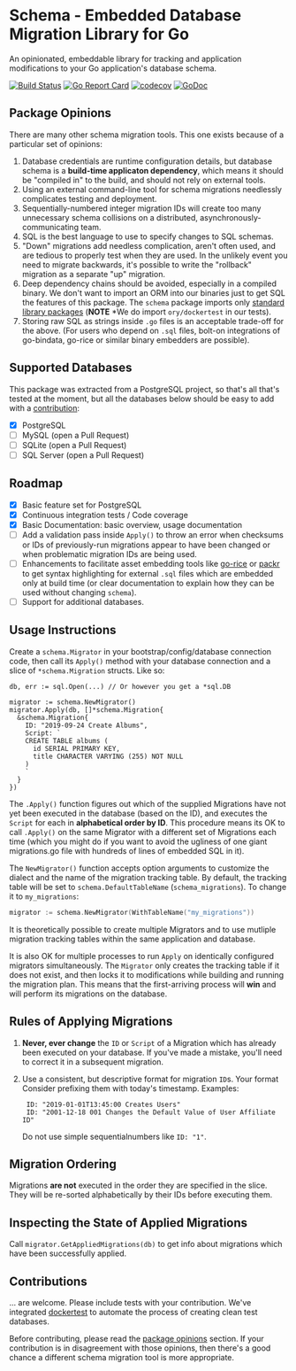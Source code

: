 # Schema - Embedded Database Migration Library for Go

An opinionated, embeddable library for tracking and application modifications
to your Go application's database schema.

[![Build Status](https://travis-ci.org/adlio/schema.svg?branch=master)](https://travis-ci.org/adlio/schema)
[![Go Report Card](https://goreportcard.com/badge/github.com/adlio/schema)](https://goreportcard.com/report/github.com/adlio/schema)
[![codecov](https://codecov.io/gh/adlio/schema/branch/master/graph/badge.svg)](https://codecov.io/gh/adlio/schema)
[![GoDoc](https://godoc.org/github.com/adlio/schema?status.svg)](https://godoc.org/github.com/adlio/schema)

## Package Opinions

There are many other schema migration tools. This one exists because of a
particular set of opinions:

1. Database credentials are runtime configuration details, but database
schema is a **build-time applicaton dependency**, which means it should be
"compiled in" to the build, and should not rely on external tools.
2. Using an external command-line tool for schema migrations needlessly
complicates testing and deployment.
3. Sequentially-numbered integer migration IDs will create too many unnecessary
schema collisions on a distributed, asynchronously-communicating team.
4. SQL is the best language to use to specify changes to SQL schemas.
5. "Down" migrations add needless complication, aren't often used, and are
tedious to properly test when they are used. In the unlikely event you need
to migrate backwards, it's possible to write the "rollback" migration as
a separate "up" migration.
6. Deep dependency chains should be avoided, especially in a compiled
binary. We don't want to import an ORM into our binaries just to get SQL
the features of this package. The `schema` package imports only
[standard library packages](https://godoc.org/github.com/adlio/schema?imports)
(**NOTE** *We do import `ory/dockertest` in our tests).
7. Storing raw SQL as strings inside `.go` files is an acceptable trade-off
for the above. (For users who depend on `.sql` files, bolt-on integrations
of go-bindata, go-rice or similar binary embedders are possible).

## Supported Databases

This package was extracted from a PostgreSQL project, so that's all that's
tested at the moment, but all the databases below should be easy to add
with a [contribution](#contributions):

- [x] PostgreSQL
- [ ] MySQL (open a Pull Request)
- [ ] SQLite (open a Pull Request)
- [ ] SQL Server (open a Pull Request)

## Roadmap

- [x] Basic feature set for PostgreSQL
- [x] Continuous integration tests / Code coverage
- [x] Basic Documentation: basic overview, usage documentation
- [ ] Add a validation pass inside `Apply()` to throw an error when checksums or
      IDs of previously-run migrations appear to have been changed or when
      problematic migration IDs are being used.
- [ ] Enhancements to facilitate asset embedding tools like
  [go-rice](https://github.com/GeertJohan/go.rice) or
  [packr](https://github.com/gobuffalo/packr) to get syntax highlighting for
  external `.sql` files which are embedded only at build time (or clear
  documentation to explain how they can be used without changing `schema`).
- [ ] Support for additional databases.

## Usage Instructions

Create a `schema.Migrator` in your bootstrap/config/database connection code,
then call its `Apply()` method with your database connection and a slice of
`*schema.Migration` structs. Like so:

    db, err := sql.Open(...) // Or however you get a *sql.DB

    migrator := schema.NewMigrator()
    migrator.Apply(db, []*schema.Migration{
      &schema.Migration{
        ID: "2019-09-24 Create Albums",
        Script: `
        CREATE TABLE albums (
          id SERIAL PRIMARY KEY,
          title CHARACTER VARYING (255) NOT NULL
        )
        `
      }
    })

The `.Apply()` function figures out which of the supplied Migrations have not
yet been executed in the database (based on the ID), and executes the `Script`
for each in **alphabetical order by ID**. This procedure means its OK to call
`.Apply()` on the same Migrator with a different set of Migrations each time
(which you might do if you want to avoid the ugliness of one giant migrations.go
file with hundreds of lines of embedded SQL in it).

The `NewMigrator()` function accepts option arguments to customize the dialect
and the name of the migration tracking table. By default, the tracking table
will be set to `schema.DefaultTableName` (`schema_migrations`). To change it
to `my_migrations`:

```go
migrator := schema.NewMigrator(WithTableName("my_migrations"))
```

It is theoretically possible to create multiple Migrators and to use mutliple
migration tracking tables within the same application and database.

It is also OK for multiple processes to run `Apply` on identically configured
migrators simultaneously. The `Migrator` only creates the tracking table if it
does not exist, and then locks it to modifications while building and running
the migration plan. This means that the first-arriving process will **win** and
will perform its migrations on the database.

## Rules of Applying Migrations

1. **Never, ever change** the `ID` or `Script` of a Migration which has already
been executed on your database. If you've made a mistake, you'll need to correct
it in a subsequent migration.
2. Use a consistent, but descriptive format for migration `ID`s. Your format
Consider
prefixing them with today's timestamp. Examples:

        ID: "2019-01-01T13:45:00 Creates Users"
        ID: "2001-12-18 001 Changes the Default Value of User Affiliate ID"

    Do not use simple sequentialnumbers like `ID: "1"`.

## Migration Ordering

Migrations **are not** executed in the order they are specified in the slice.
They will be re-sorted alphabetically by their IDs before executing them.

## Inspecting the State of Applied Migrations

Call `migrator.GetAppliedMigrations(db)` to get info about migrations which
have been successfully applied.

## Contributions

... are welcome. Please include tests with your contribution. We've integrated
[dockertest](https://github.com/ory/dockertest) to automate the process of
creating clean test databases.

Before contributing, please read the [package opinions](#package-opinions)
section. If your contribution is in disagreement with those opinions, then
there's a good chance a different schema migration tool is more appropriate.
